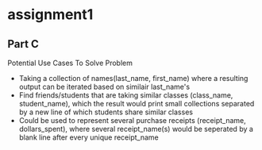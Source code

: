 # assignment1


## Part C

<p> Potential Use Cases To Solve Problem</p>
<ul>
  <li>Taking a collection of names(last_name, first_name) where a resulting output can be iterated based on similair last_name's</li>
  
  <li>Find friends/students that are taking similar classes (class_name, student_name), which the result would print small collections separated by a new line of which students share similar classes </li>
  
  <li>Could be used to represent several purchase receipts (receipt_name, dollars_spent), where several receipt_name(s) would be seperated by a blank line after every unique receipt_name</li>
</ul>
